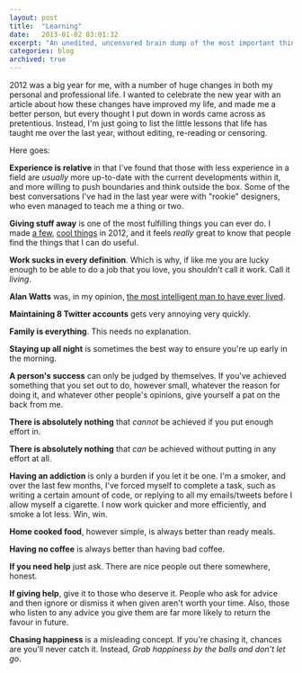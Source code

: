 ```yaml
---
layout: post
title:  "Learning"
date:   2013-01-02 03:01:32
excerpt: "An unedited, uncensored brain dump of the most important things that I have learnt in 2012."
categories: blog
archived: true
---
```


2012 was a big year for me, with a number of huge changes in both my personal and professional life. I wanted to celebrate the new year with an article about how these changes have improved my life, and made me a better person, but every thought I put down in words came across as pretentious. Instead, I'm just going to list the little lessons that life has taught me over the last year, without editing, re-reading or censoring.

Here goes:

**Experience is relative** in that I've found that those with less experience in a field are *usually* more up-to-date with the current developments within it, and more willing to push boundaries and think outside the box. Some of the best conversations I've had in the last year were with "rookie" designers, who even managed to teach me a thing or two.

**Giving stuff away** is one of the most fulfilling things you can ever do. I made [a few](http://melody.molovo.co.uk), [cool things](http://thebran.ch) in 2012, and it feels *really* great to know that people find the things that I can do useful.

**Work sucks in every definition**. Which is why, if like me you are lucky enough to be able to do a job that you love, you shouldn't call it work. Call it *living*.

**Alan Watts** was, in my opinion, [the most intelligent man to have ever lived](http://thebran.ch/articles/what-if-money-was-no-object).

**Maintaining 8 Twitter accounts** gets very annoying very quickly.

**Family is everything**. This needs no explanation.

**Staying up all night** is sometimes the best way to ensure you're up early in the morning.

**A person's success** can only be judged by themselves. If you've achieved something that you set out to do, however small, whatever the reason for doing it, and whatever other people's opinions, give yourself a pat on the back from me.

**There is absolutely nothing** that *cannot* be achieved if you put enough effort in.

**There is absolutely nothing** that *can* be achieved without putting in any effort at all.

**Having an addiction** is only a burden if you let it be one. I'm a smoker, and over the last few months, I've forced myself to complete a task, such as writing a certain amount of code, or replying to all my emails/tweets before I allow myself a cigarette. I now work quicker and more efficiently, and smoke a lot less. Win, win.

**Home cooked food**, however simple, is always better than ready meals.

**Having no coffee** is always better than having bad coffee.

**If you need help** just ask. There are nice people out there somewhere, honest.

**If giving help**, give it to those who deserve it. People who ask for advice and then ignore or dismiss it when given aren't worth your time. Also, those who listen to any advice you give them are far more likely to return the favour in future.

**Chasing happiness** is a misleading concept. If you're chasing it, chances are you'll never catch it. Instead, *Grab happiness by the balls and don't let go*.